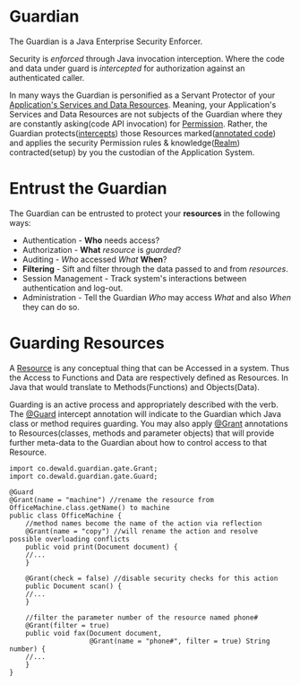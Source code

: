 # Guardian #
The Guardian is a Java Enterprise Security Enforcer.

Security is _enforced_ through Java invocation interception. Where the code and data under guard is _intercepted_ for authorization against an authenticated caller.

In many ways the Guardian is personified as a Servant Protector of your [Application's Services and Data Resources](https://github.com/3venthorizon/guardian/wiki/Resources). Meaning, your Application's Services and Data Resources are not subjects of the Guardian where they are constantly asking(code API invocation) for [Permission](https://github.com/3venthorizon/guardian/blob/master/guardian/core/src/main/java/co/dewald/guardian/realm/Permission.java). Rather, the Guardian protects([intercepts](https://github.com/3venthorizon/guardian/blob/master/guardian/gatekeeper/src/main/java/co/dewald/guardian/gate/Guard.java)) those Resources marked([annotated code](https://github.com/3venthorizon/guardian/blob/master/guardian/gatekeeper/src/main/java/co/dewald/guardian/gate/Grant.java)) and applies the security Permission rules & knowledge([Realm](https://github.com/3venthorizon/guardian/wiki/Resources)) contracted(setup) by you the custodian of the Application System.

# Entrust the Guardian
The Guardian can be entrusted to protect your **resources** in the following ways:
* Authentication - **Who** needs access?
* Authorization - **What** _resource_ is _guarded_?
* Auditing - _Who_ accessed _What_ **When**?
* **Filtering** - Sift and filter through the data passed to and from _resources_.
* Session Management - Track system's interactions between authentication and log-out.
* Administration - Tell the Guardian _Who_ may access _What_ and also _When_ they can do so.

# Guarding Resources
A [Resource](https://github.com/3venthorizon/guardian/wiki/Resources) is any conceptual thing that can be Accessed in a system. Thus the Access to Functions and Data are respectively defined as Resources. In Java that would translate to Methods(Functions) and Objects(Data).

Guarding is an active process and appropriately described with the verb. The [@Guard](https://github.com/3venthorizon/guardian/blob/master/guardian/gatekeeper/src/main/java/co/dewald/guardian/gate/Guard.java) intercept annotation will indicate to the Guardian which Java class or method requires guarding. You may also apply [@Grant](https://github.com/3venthorizon/guardian/blob/master/guardian/gatekeeper/src/main/java/co/dewald/guardian/gate/Grant.java) annotations to Resources(classes, methods and parameter objects) that will provide further meta-data to the Guardian about how to control access to that Resource.

    import co.dewald.guardian.gate.Grant;
    import co.dewald.guardian.gate.Guard;

    @Guard
    @Grant(name = "machine") //rename the resource from OfficeMachine.class.getName() to machine
    public class OfficeMachine {
        //method names become the name of the action via reflection
        @Grant(name = "copy") //will rename the action and resolve possible overloading conflicts
        public void print(Document document) {
        //...
        }

        @Grant(check = false) //disable security checks for this action
        public Document scan() {
        //...
        }

        //filter the parameter number of the resource named phone# 
        @Grant(filter = true)
        public void fax(Document document, 
                        @Grant(name = "phone#", filter = true) String number) {
        //...
        }
    }


